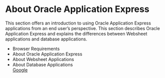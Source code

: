 # About Oracle Application Express
This section offers an introduction to using Oracle Application Express applications from an end user’s perspective. This section describes Oracle Application Express and explains the differences between Websheet applications and database applications.
- Browser Requirements
- About Oracle Application Express
- About Websheet Applications
- About Database Applications  
[Google](https://www.google.com/webhp?rct=j)
